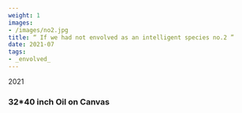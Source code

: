 ```yaml
---
weight: 1
images:
- /images/no2.jpg
title: “ If we had not envolved as an intelligent species no.2 ”
date: 2021-07
tags:
- _envolved_
---
```

2021
### 32*40 inch Oil on Canvas

